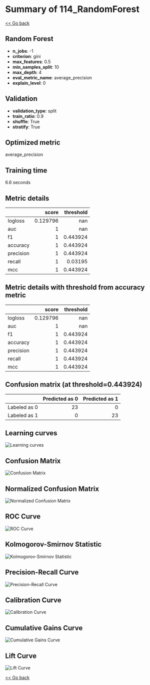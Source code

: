 # Summary of 114_RandomForest

[<< Go back](../README.md)


## Random Forest
- **n_jobs**: -1
- **criterion**: gini
- **max_features**: 0.5
- **min_samples_split**: 10
- **max_depth**: 4
- **eval_metric_name**: average_precision
- **explain_level**: 0

## Validation
 - **validation_type**: split
 - **train_ratio**: 0.9
 - **shuffle**: True
 - **stratify**: True

## Optimized metric
average_precision

## Training time

6.6 seconds

## Metric details
|           |    score |   threshold |
|:----------|---------:|------------:|
| logloss   | 0.129796 |  nan        |
| auc       | 1        |  nan        |
| f1        | 1        |    0.443924 |
| accuracy  | 1        |    0.443924 |
| precision | 1        |    0.443924 |
| recall    | 1        |    0.03195  |
| mcc       | 1        |    0.443924 |


## Metric details with threshold from accuracy metric
|           |    score |   threshold |
|:----------|---------:|------------:|
| logloss   | 0.129796 |  nan        |
| auc       | 1        |  nan        |
| f1        | 1        |    0.443924 |
| accuracy  | 1        |    0.443924 |
| precision | 1        |    0.443924 |
| recall    | 1        |    0.443924 |
| mcc       | 1        |    0.443924 |


## Confusion matrix (at threshold=0.443924)
|              |   Predicted as 0 |   Predicted as 1 |
|:-------------|-----------------:|-----------------:|
| Labeled as 0 |               23 |                0 |
| Labeled as 1 |                0 |               23 |

## Learning curves
![Learning curves](learning_curves.png)
## Confusion Matrix

![Confusion Matrix](confusion_matrix.png)


## Normalized Confusion Matrix

![Normalized Confusion Matrix](confusion_matrix_normalized.png)


## ROC Curve

![ROC Curve](roc_curve.png)


## Kolmogorov-Smirnov Statistic

![Kolmogorov-Smirnov Statistic](ks_statistic.png)


## Precision-Recall Curve

![Precision-Recall Curve](precision_recall_curve.png)


## Calibration Curve

![Calibration Curve](calibration_curve_curve.png)


## Cumulative Gains Curve

![Cumulative Gains Curve](cumulative_gains_curve.png)


## Lift Curve

![Lift Curve](lift_curve.png)



[<< Go back](../README.md)
